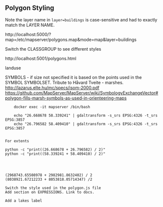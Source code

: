 ## Polygon Styling

Note the layer name in `layer=buildings` is case-sensitive and had to exactly match the LAYER NAME.

http://localhost:5000/?map=/etc/mapserver/polygons.map&mode=map&layer=buildings

Switch the CLASSGROUP to see different styles



http://localhost:5001/polygons.html



landuse

SYMBOLS - if size not specified it is based on the points used in the SYMBOL
SYMBOLSET. Tribute to Håvard Tveite - marshes. 
http://lazarus.elte.hu/mc/specs/isom-2000.pdf
https://github.com/MapServer/MapServer/wiki/SymbologyExchangeVector#polygon-fills-marsh-symbols-as-used-in-orienteering-maps

```
    docker exec -it mapserver /bin/bash

    echo "26.668678 58.339241" | gdaltransform -s_srs EPSG:4326 -t_srs EPSG:3857
    echo "26.796582 58.409410" | gdaltransform -s_srs EPSG:4326 -t_srs EPSG:3857


For extents

python -c "print((26.668678 + 26.796582) / 2)"
python -c "print((58.339241 + 58.409410) / 2)"




(2968743.65508978 + 2982981.8632402) / 2
(8038921.67212233 + 8053818.05714347) /2

Switch the style used in the polygon.js file
Add section on EXPRESSIONS. Link to docs.

Add a lakes label